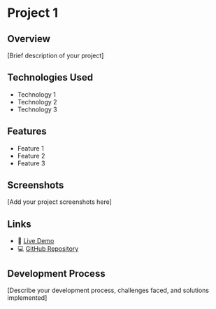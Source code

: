 # Project 1

## Overview

[Brief description of your project]

## Technologies Used

- Technology 1
- Technology 2
- Technology 3

## Features

- Feature 1
- Feature 2
- Feature 3

## Screenshots

[Add your project screenshots here]

## Links

- 🔗 [Live Demo](#)
- 💻 [GitHub Repository](#)

## Development Process

[Describe your development process, challenges faced, and solutions implemented] 